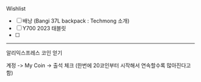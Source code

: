 
Wishlist

- [ ] 배낭 (Bangi 37L backpack : Techmong 소개)
- [ ]  Y700 2023 태블릿
- [ ] 



----

알리익스프레스 코인 얻기

계정 -> My Coin -> 출석 체크
(한번에 20코인부터 시작해서 연속할수록 많아진다고함)


